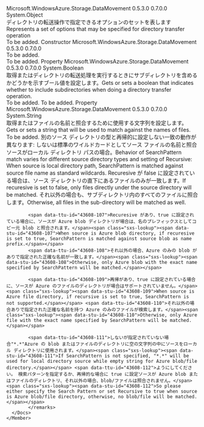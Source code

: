<Type Name="DirectoryOptions" FullName="Microsoft.WindowsAzure.Storage.DataMovement.DirectoryOptions">
  <TypeSignature Language="C#" Value="public class DirectoryOptions" />
  <TypeSignature Language="ILAsm" Value=".class public auto ansi beforefieldinit DirectoryOptions extends System.Object" />
  <TypeSignature Language="DocId" Value="T:Microsoft.WindowsAzure.Storage.DataMovement.DirectoryOptions" />
  <TypeSignature Language="VB.NET" Value="Public Class DirectoryOptions" />
  <TypeSignature Language="F#" Value="type DirectoryOptions = class" />
  <AssemblyInfo>
    <AssemblyName>Microsoft.WindowsAzure.Storage.DataMovement</AssemblyName>
    <AssemblyVersion>0.5.3.0</AssemblyVersion>
    <AssemblyVersion>0.7.0.0</AssemblyVersion>
  </AssemblyInfo>
  <Base>
    <BaseTypeName>System.Object</BaseTypeName>
  </Base>
  <Interfaces />
  <Docs>
    <summary>
            <span data-ttu-id="43608-101">ディレクトリの転送操作で指定できるオプションのセットを表します</span><span class="sxs-lookup"><span data-stu-id="43608-101">Represents a set of options that may be specified for directory transfer operation</span></span>
            </summary>
    <remarks>To be added.</remarks>
  </Docs>
  <Members>
    <Member MemberName=".ctor">
      <MemberSignature Language="C#" Value="public DirectoryOptions ();" />
      <MemberSignature Language="ILAsm" Value=".method public hidebysig specialname rtspecialname instance void .ctor() cil managed" />
      <MemberSignature Language="DocId" Value="M:Microsoft.WindowsAzure.Storage.DataMovement.DirectoryOptions.#ctor" />
      <MemberSignature Language="VB.NET" Value="Public Sub New ()" />
      <MemberType>Constructor</MemberType>
      <AssemblyInfo>
        <AssemblyName>Microsoft.WindowsAzure.Storage.DataMovement</AssemblyName>
        <AssemblyVersion>0.5.3.0</AssemblyVersion>
        <AssemblyVersion>0.7.0.0</AssemblyVersion>
      </AssemblyInfo>
      <Parameters />
      <Docs>
        <summary>To be added.</summary>
        <remarks>To be added.</remarks>
      </Docs>
    </Member>
    <Member MemberName="Recursive">
      <MemberSignature Language="C#" Value="public bool Recursive { get; set; }" />
      <MemberSignature Language="ILAsm" Value=".property instance bool Recursive" />
      <MemberSignature Language="DocId" Value="P:Microsoft.WindowsAzure.Storage.DataMovement.DirectoryOptions.Recursive" />
      <MemberSignature Language="VB.NET" Value="Public Property Recursive As Boolean" />
      <MemberSignature Language="F#" Value="member this.Recursive : bool with get, set" Usage="Microsoft.WindowsAzure.Storage.DataMovement.DirectoryOptions.Recursive" />
      <MemberType>Property</MemberType>
      <AssemblyInfo>
        <AssemblyName>Microsoft.WindowsAzure.Storage.DataMovement</AssemblyName>
        <AssemblyVersion>0.5.3.0</AssemblyVersion>
        <AssemblyVersion>0.7.0.0</AssemblyVersion>
      </AssemblyInfo>
      <ReturnValue>
        <ReturnType>System.Boolean</ReturnType>
      </ReturnValue>
      <Docs>
        <summary>
            <span data-ttu-id="43608-102">取得またはディレクトリの転送処理を実行するときにサブディレクトリを含めるかどうかを示すブール値を設定します。</span><span class="sxs-lookup"><span data-stu-id="43608-102">Gets or sets a boolean that indicates whether to include subdirectories when doing a directory transfer operation.</span></span>
            </summary>
        <value>To be added.</value>
        <remarks>To be added.</remarks>
      </Docs>
    </Member>
    <Member MemberName="SearchPattern">
      <MemberSignature Language="C#" Value="public string SearchPattern { get; set; }" />
      <MemberSignature Language="ILAsm" Value=".property instance string SearchPattern" />
      <MemberSignature Language="DocId" Value="P:Microsoft.WindowsAzure.Storage.DataMovement.DirectoryOptions.SearchPattern" />
      <MemberSignature Language="VB.NET" Value="Public Property SearchPattern As String" />
      <MemberSignature Language="F#" Value="member this.SearchPattern : string with get, set" Usage="Microsoft.WindowsAzure.Storage.DataMovement.DirectoryOptions.SearchPattern" />
      <MemberType>Property</MemberType>
      <AssemblyInfo>
        <AssemblyName>Microsoft.WindowsAzure.Storage.DataMovement</AssemblyName>
        <AssemblyVersion>0.5.3.0</AssemblyVersion>
        <AssemblyVersion>0.7.0.0</AssemblyVersion>
      </AssemblyInfo>
      <ReturnValue>
        <ReturnType>System.String</ReturnType>
      </ReturnValue>
      <Docs>
        <summary>
            <span data-ttu-id="43608-103">取得またはファイルの名前と照合するために使用する文字列を設定します。</span><span class="sxs-lookup"><span data-stu-id="43608-103">Gets or sets a string that will be used to match against the names of files.</span></span>
            </summary>
        <value>To be added.</value>
        <remarks>
            <span data-ttu-id="43608-104">別のソース ディレクトリの型と再帰的に設定しない一致の動作が異なります: しないは標準のワイルドカードとしてソース ファイルの名前と照合ソースがローカル ディレクトリ パスの場合。</span><span class="sxs-lookup"><span data-stu-id="43608-104">Behavior of SearchPattern match varies for different source directory types and setting of Recursive: When source is local directory path, SearchPattern is matched against source file name as standard wildcards.</span></span> <span data-ttu-id="43608-105">Recuresive が false に設定されている場合は、ソース ディレクトリの直下にあるファイルのみが一致します。</span><span class="sxs-lookup"><span data-stu-id="43608-105">If recuresive is set to false, only files directly under the source directory will be matched.</span></span> <span data-ttu-id="43608-106">それ以外の場合も、サブディレクトリ内のすべてのファイルに照合します。</span><span class="sxs-lookup"><span data-stu-id="43608-106">Otherwise, all files in the sub-directory will be matched as well.</span></span>
            
            <span data-ttu-id="43608-107">Recuresive があり、true に設定されている場合に、ソースが Azure blob ディレクトリが場合は、名のプレフィックスとしてコピー元 blob と照合されます。</span><span class="sxs-lookup"><span data-stu-id="43608-107">When source is Azure blob directory, if recuresive is set to true, SearchPattern is matched against source blob as name prefix.</span></span>
            <span data-ttu-id="43608-108">それ以外の場合、Azure のみの blob がありで指定された正確な名前が一致します。</span><span class="sxs-lookup"><span data-stu-id="43608-108">Otherwise, only Azure blob with the exact name specified by SearchPattern will be matched.</span></span>
            
            <span data-ttu-id="43608-109">再帰があり、true に設定されている場合に、ソースが Azure のファイルのディレクトリが場合はサポートされていません。</span><span class="sxs-lookup"><span data-stu-id="43608-109">When source is Azure file directory, if recursive is set to true, SearchPattern is not supported.</span></span> <span data-ttu-id="43608-110">それ以外の場合ありで指定された正確な名前を持つ Azure のみのファイルが検索します。</span><span class="sxs-lookup"><span data-stu-id="43608-110">Otherwise, only Azure file with the exact name specified by SearchPattern will be matched.</span></span>
            
            <span data-ttu-id="43608-111">しないが指定されていない場合"*.*"Azure の blob またはファイルのディレクトリに空の文字列の中にソースをローカル ディレクトリに使用されます。</span><span class="sxs-lookup"><span data-stu-id="43608-111">If SearchPattern is not specified, "*.*" will be used for local directory source while empty string for Azure blob/file directory.</span></span> <span data-ttu-id="43608-112">ようにしてください。 検索パターンを指定するか、再帰的な場合に true に設定ソースが Azure blob またはファイルのディレクトリ、それ以外の場合、blob/ファイルは照合されません。</span><span class="sxs-lookup"><span data-stu-id="43608-112">So please either specify the Search Pattern or set Recursive to true when source is Azure blob/file directory, otherwise, no blob/file will be matched.</span></span>
            </remarks>
      </Docs>
    </Member>
  </Members>
</Type>